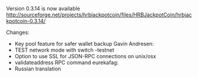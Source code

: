 Version 0.3.14 is now available
http://sourceforge.net/projects/hrbjackpotcoin/files/HRBJackpotCoin/hrbjackpotcoin-0.3.14/

Changes:
* Key pool feature for safer wallet backup
Gavin Andresen:
* TEST network mode with switch -testnet
* Option to use SSL for JSON-RPC connections on unix/osx
* validateaddress RPC command
eurekafag:
* Russian translation
